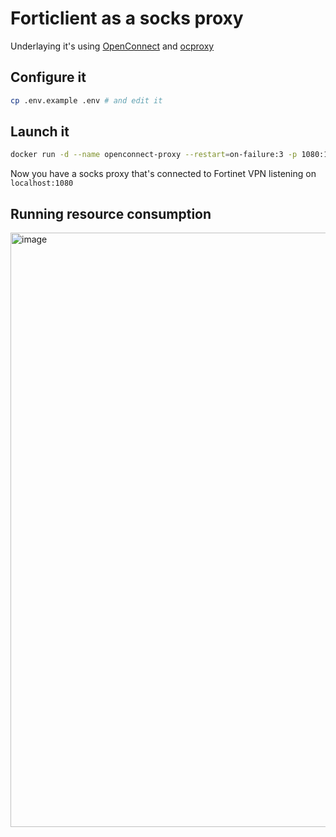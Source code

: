 # Forticlient as a socks proxy

Underlaying it's using [OpenConnect](https://www.infradead.org/openconnect/index.html) and [ocproxy](https://github.com/cernekee/ocproxy)

## Configure it

```bash
cp .env.example .env # and edit it
```

## Launch it

```bash
docker run -d --name openconnect-proxy --restart=on-failure:3 -p 1080:1080 -it --env-file=.env rankun203/openconnect-proxy
```

Now you have a socks proxy that's connected to Fortinet VPN listening on `localhost:1080`

## Running resource consumption

<img width="951" alt="image" src="https://user-images.githubusercontent.com/2988555/219532647-be56a19e-cb4c-4b3f-b58f-aa2f49d762fb.png">
